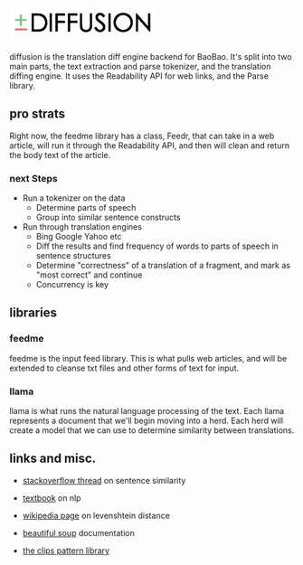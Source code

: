 # ![diffusion](assets/logo.png)
diffusion is the translation diff engine backend for BaoBao. It's split into two
main parts, the text extraction and parse tokenizer, and the translation diffing
engine. It uses the Readability API for web links, and the Parse library.

## pro strats
Right now, the feedme library has a class, Feedr, that can take in a web
article, will run it through the Readability API, and then will clean and return
the body text of the article.

### next Steps
- Run a tokenizer on the data
    - Determine parts of speech
    - Group into similar sentence constructs
- Run through translation engines
    - Bing Google Yahoo etc
    - Diff the results and find frequency of words to parts of speech in
      sentence structures
    - Determine "correctness" of a translation of a fragment, and mark as "most
      correct" and continue
    - Concurrency is key
 
## libraries
### feedme
feedme is the input feed library. This is what pulls web articles, and will be
extended to cleanse txt files and other forms of text for input.

### llama
llama is what runs the natural language processing of the text. Each llama
represents a document that we'll begin moving into a herd. Each herd will create
a model that we can use to determine similarity between translations.

## links and misc.
- [stackoverflow thread](http://stackoverflow.com/questions/399200/calculating-the-semantic-distance-between-words)
  on sentence similarity

- [textbook](http://www.amazon.com/dp/0131873210/?tag=stackoverfl08-20) on nlp

- [wikipedia page](https://en.wikipedia.org/wiki/Levenshtein_distance) on
  levenshtein distance

- [beautiful soup](http://www.crummy.com/software/BeautifulSoup/bs4/doc/#)
  documentation

- [the clips pattern library](http://www.clips.ua.ac.be/pattern)
